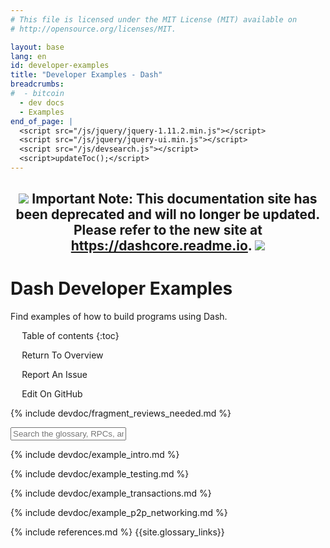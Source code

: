 ```yaml
---
# This file is licensed under the MIT License (MIT) available on
# http://opensource.org/licenses/MIT.

layout: base
lang: en
id: developer-examples
title: "Developer Examples - Dash"
breadcrumbs:
#  - bitcoin
  - dev docs
  - Examples
end_of_page: |
  <script src="/js/jquery/jquery-1.11.2.min.js"></script>
  <script src="/js/jquery/jquery-ui.min.js"></script>
  <script src="/js/devsearch.js"></script>
  <script>updateToc();</script>
---
```

<link rel="stylesheet" href="/css/jquery-ui.min.css">

<h2 style="text-align:center"><img src="/img/icons/icon_warning.svg"></img> Important Note: This documentation site has been deprecated and will no longer be updated. Please refer to the new site at <a href="https://dashcore.readme.io">https://dashcore.readme.io</a>. <img src="/img/icons/icon_warning.svg"></img></h2><!-- no subhead-links here -->

# Dash Developer Examples

<p class="summary">Find examples of how to build programs using Dash.</p>

<div markdown="1" id="toc" class="toc"><div markdown="1">

* Table of contents
{:toc}

<ul class="goback"><li><a href="/en/">Return To Overview</a></li></ul>
<ul class="reportissue"><li><a href="https://github.com/dash-docs/dash-docs/issues/new" onmouseover="updateIssue(event);">Report An Issue</a></li></ul>
<ul class="editsource"><li><a href="https://github.com/dash-docs/dash-docs/tree/master/_includes" onmouseover="updateSource(event);">Edit On GitHub</a></li></ul>

</div></div>
<div markdown="1" class="toccontent">

{% include devdoc/fragment_reviews_needed.md %}

<input id="glossary_term" class="glossary_term" placeholder="Search the glossary, RPCs, and more">

{% include devdoc/example_intro.md %}

{% include devdoc/example_testing.md %}

{% include devdoc/example_transactions.md %}

{% include devdoc/example_p2p_networking.md %}

<!-- Services like Blockcyper are more likely to be used by most than building a ground-up payment system
{% comment %}
  {% include devdoc/example_payment_processing.md %}
{% endcomment %}
-->

{% include references.md %}
{{site.glossary_links}}

</div>

